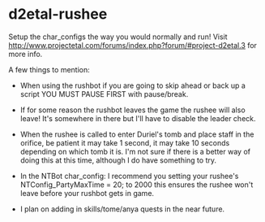 d2etal-rushee
=============

Setup the char_configs the way you would normally and run! 
Visit http://www.projectetal.com/forums/index.php?forum/#project-d2etal.3 for more info.

A few things to mention:

- When using the rushbot
if you are going to skip ahead or back up a script YOU MUST PAUSE FIRST with pause/break.

- If for some reason the rushbot leaves the game the rushee will also leave! It's somewhere in there but I'll have to disable the leader check.

- When the rushee is called to enter Duriel's tomb and place staff in the orifice, 
be patient it may take 1 second, it may take 10 seconds depending on which tomb it is. 
I'm not sure if there is a better way of doing this at this time, although I do have something to try.

- In the NTBot char_config: I recommend you setting your rushee's NTConfig_PartyMaxTime = 20; to 2000 
this ensures the rushee won't leave before your rushbot gets in game.

- I plan on adding in skills/tome/anya quests in the near future.

